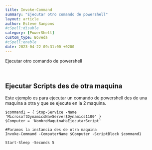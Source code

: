 ```yaml
---
title: Invoke-Command
summary: "Ejecutar otro comando de powershell"
layout: article
author: Esteve Sanpons
#cSpell:disable
category: [PowerShell]
custom_type: Boveda
#cSpell:enable
date: 2023-04-22 09:31:00 +0200
---
```


Ejecutar otro comando de powershell

<br>

## Ejecutar Scripts des de otra maquina

Este ejemplo es para ejecutar un comando de powershell des de una maquina a otra y que se ejecute en la 2 maquina.

```
$command1 = { Stop-Service -Name 'MicrosoftDynamicsNavServer$Dynamics1100' }
$Computer = 'NombreMaquinaHaEjecutarScript'

#Paramos la instancia des de otra maquina
Invoke-Command -ComputerName $Computer -ScriptBlock $command1

Start-Sleep -Seconds 5

```
